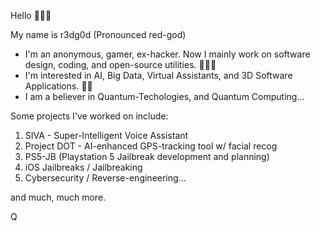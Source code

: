 Hello 👋🏄‍♂️

My name is r3dg0d (Pronounced red-god)

- I'm an anonymous, gamer, ex-hacker. Now I mainly work on software design, coding, and open-source utilities. 👨🧑‍💻
- I'm interested in AI, Big Data, Virtual Assistants, and 3D Software Applications. 🎇✨
- I am a believer in Quantum-Techologies, and Quantum Computing...

Some projects I've worked on include:

1. SIVA - Super-Intelligent Voice Assistant
2. Project DOT - AI-enhanced GPS-tracking tool w/ facial recog
3. PS5-JB (Playstation 5 Jailbreak development and planning)
4. iOS Jailbreaks / Jailbreaking
5. Cybersecurity / Reverse-engineering...

and much, much more.

Q
